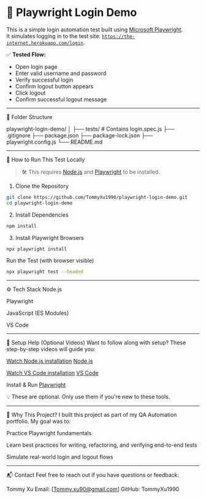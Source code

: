 # 🔐 Playwright Login Demo

This is a simple login automation test built using [Microsoft Playwright](https://playwright.dev/).  
It simulates logging in to the test site: [`https://the-internet.herokuapp.com/login`](https://the-internet.herokuapp.com/login).

✅ **Tested Flow:**
- Open login page
- Enter valid username and password
- Verify successful login
- Confirm logout button appears
- Click logout
- Confirm successful logout message

---

📂 Folder Structure

playwright-login-demo/
│
├── tests/ # Contains login.spec.js
├── .gitignore
├── package.json
├── package-lock.json
├── playwright.config.js
└── README.md

---

🚀 How to Run This Test Locally

> 🛠️ This requires [Node.js](https://nodejs.org) and [Playwright](https://playwright.dev/) to be installed.

1. Clone the Repository
```bash
git clone https://github.com/TommyXu1990/playwright-login-demo.git
cd playwright-login-demo
```

2. Install Dependencies
```bash
npm install
```

3. Install Playwright Browsers
```bash
npx playwright install
```

Run the Test (with browser visible)
```bash
npx playwright test --headed
```

---

⚙️ Tech Stack
Node.js

Playwright

JavaScript (ES Modules)

VS Code

---

🎥 Setup Help (Optional Videos)
Want to follow along with setup? These step-by-step videos will guide you:

[Watch Node.js installation](https://komododecks.com/recordings/RD35WG7HTNVV8HIiV32a?onlyRecording=1) [Node.js](https://nodejs.org)

[Watch VS Code installation](https://www.loom.com/share/4ddcecfd0b6140d7866ad0280d8783c5) [VS Code](https://code.visualstudio.com/Download)

Install & Run [Playwright](https://playwright.dev/)

💡 These are optional. Only use them if you're new to these tools.

---

🧠 Why This Project?
I built this project as part of my QA Automation portfolio. My goal was to:

Practice Playwright fundamentals

Learn best practices for writing, refactoring, and verifying end-to-end tests

Simulate real-world login and logout flows

---

📬 Contact
Feel free to reach out if you have questions or feedback:

Tommy Xu
Email: [Tommy.xu90@gmail.com]
GitHub: TommyXu1990


